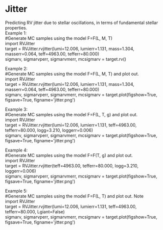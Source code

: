 # Jitter
Predicting RV jitter due to stellar oscillations, in terms of fundamental stellar properties.  
Example 1:  
         #Generate MC samples using the model F=F(L, M, T)   
         import RVJitter   
         target = RVJitter.rvjitter(lumi=12.006, lumierr=1.131, mass=1.304, masserr=0.064, teff=4963.00, tefferr=80.000)  
         sigmarv, sigmarvperr, sigmarvmerr, mcsigmarv = target.rv() 
  
Example 2:  
         #Generate MC samples using the model F=F(L, M, T) and plot out.  
         import RVJitter  
         target = RVJitter.rvjitter(lumi=12.006, lumierr=1.131, mass=1.304, masserr=0.064, teff=4963.00, tefferr=80.000)  
         sigmarv, sigmarvperr, sigmarvmerr, mcsigmarv = target.plot(figshow=True, figsave=True, figname='jitter.png')   
  
Example 3:  
         #Generate MC samples using the model F=F(L, T, g) and plot out.  
         import RVJitter  
         target = RVJitter.rvjitter(lumi=12.006, lumierr=1.131, teff=4963.00, tefferr=80.000, logg=3.210, loggerr=0.006)  
         sigmarv, sigmarvperr, sigmarvmerr, mcsigmarv = target.plot(figshow=True, figsave=True, figname='jitter.png')   
                            
Example 4:  
         #Generate MC samples using the model F=F(T, g) and plot out.  
         import RVJitter  
         target = RVJitter.rvjitter(teff=4963.00, tefferr=80.000, logg=3.210, loggerr=0.006)  
         sigmarv, sigmarvperr, sigmarvmerr, mcsigmarv = target.plot(figshow=True, figsave=True, figname='jitter.png')  
  
Example 5:  
         #Generate MC samples using the model F=F(L, T) and plot out. Note   
         import RVJitter  
         target = RVJitter.rvjitter(lumi=12.006, lumierr=1.131, teff=4963.00, tefferr=80.000, Lgiant=False)  
         sigmarv, sigmarvperr, sigmarvmerr, mcsigmarv = target.plot(figshow=True, figsave=True, figname='jitter.png')            
     
